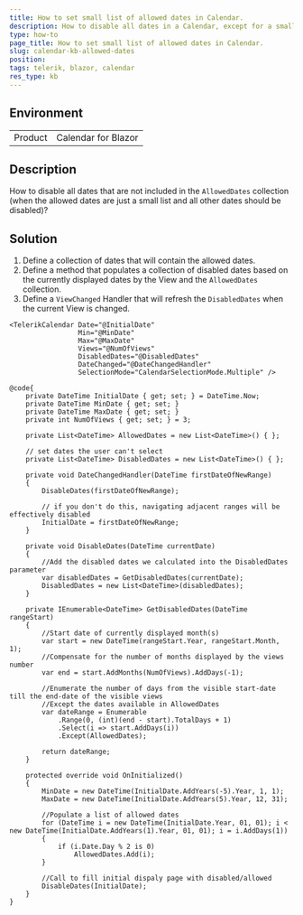 ```yaml
---
title: How to set small list of allowed dates in Calendar.
description: How to disable all dates in a Calendar, except for a small list of allowed dates.
type: how-to
page_title: How to set small list of allowed dates in Calendar.
slug: calendar-kb-allowed-dates
position: 
tags: telerik, blazor, calendar
res_type: kb
---
```


## Environment

<table>
    <tbody>
        <tr>
            <td>Product</td>
            <td>Calendar for Blazor</td>
        </tr>
    </tbody>
</table>

## Description

How to disable all dates that are not included in the `AllowedDates` collection (when the allowed dates are just a small list and all other dates should be disabled)? 

## Solution

1. Define a collection of dates that will contain the allowed dates.
1. Define a method that populates a collection of disabled dates based on the currently displayed dates by the View and the `AllowedDates` collection.
1. Define a `ViewChanged` Handler that will refresh the `DisabledDates` when the current View is changed.

````RAZOR
<TelerikCalendar Date="@InitialDate"
                 Min="@MinDate"
                 Max="@MaxDate"
                 Views="@NumOfViews"
                 DisabledDates="@DisabledDates"
                 DateChanged="@DateChangedHandler"
                 SelectionMode="CalendarSelectionMode.Multiple" />

@code{
    private DateTime InitialDate { get; set; } = DateTime.Now;
    private DateTime MinDate { get; set; }
    private DateTime MaxDate { get; set; }
    private int NumOfViews { get; set; } = 3;

    private List<DateTime> AllowedDates = new List<DateTime>() { };

    // set dates the user can't select
    private List<DateTime> DisabledDates = new List<DateTime>() { };

    private void DateChangedHandler(DateTime firstDateOfNewRange)
    {
        DisableDates(firstDateOfNewRange);

        // if you don't do this, navigating adjacent ranges will be effectively disabled
        InitialDate = firstDateOfNewRange;
    }

    private void DisableDates(DateTime currentDate)
    {
        //Add the disabled dates we calculated into the DisabledDates parameter
        var disabledDates = GetDisabledDates(currentDate);
        DisabledDates = new List<DateTime>(disabledDates);
    }
 
    private IEnumerable<DateTime> GetDisabledDates(DateTime rangeStart)
    {
        //Start date of currently displayed month(s)
        var start = new DateTime(rangeStart.Year, rangeStart.Month, 1);
        //Compensate for the number of months displayed by the views number
        var end = start.AddMonths(NumOfViews).AddDays(-1);

        //Enumerate the number of days from the visible start-date till the end-date of the visible views
        //Except the dates available in AllowedDates
        var dateRange = Enumerable
            .Range(0, (int)(end - start).TotalDays + 1)
            .Select(i => start.AddDays(i))
            .Except(AllowedDates);

        return dateRange;
    }

    protected override void OnInitialized()
    {
        MinDate = new DateTime(InitialDate.AddYears(-5).Year, 1, 1);
        MaxDate = new DateTime(InitialDate.AddYears(5).Year, 12, 31);

        //Populate a list of allowed dates
        for (DateTime i = new DateTime(InitialDate.Year, 01, 01); i < new DateTime(InitialDate.AddYears(1).Year, 01, 01); i = i.AddDays(1))
        {
            if (i.Date.Day % 2 is 0)
                AllowedDates.Add(i);
        }

        //Call to fill initial dispaly page with disabled/allowed
        DisableDates(InitialDate);
    }
}
````